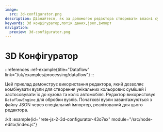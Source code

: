 ```yaml
---
image:
  src: 3d-configurator.png
description: Дізнайтеся, як за допомогою редактора створювати власні суміші кольорів для кузова та коліс автомобіля за допомогою цього прикладу 3D-конфігуратора. Редактор використовує DataflowEngine для обробки вузлів і завантажує початкові вузли з файлу JSON через спеціальний імпортер
keywords: 3d конфігуратор,потік даних,json,імпорт
navigation:
  preview: 3d-configurator.png
---
```


# 3D Конфігуратор

::references
:ref-example{title="Dataflow" link="/uk/examples/processing/dataflow"}
::

Цей приклад демонструє використання редактора, який дозволяє комбінувати вузли для створення унікальних кольорових сумішей і застосовувати їх до кузова та коліс автомобіля. Редактор використовує `DataflowEngine` для обробки вузлів. Початкові вузли завантажуються з файлу JSON через спеціальний імпортер, реалізований для цього редактора.

:kit
:example{id="rete-js-2-3d-configurator-43o7ex" module="/src/node-editor/index.js"}
